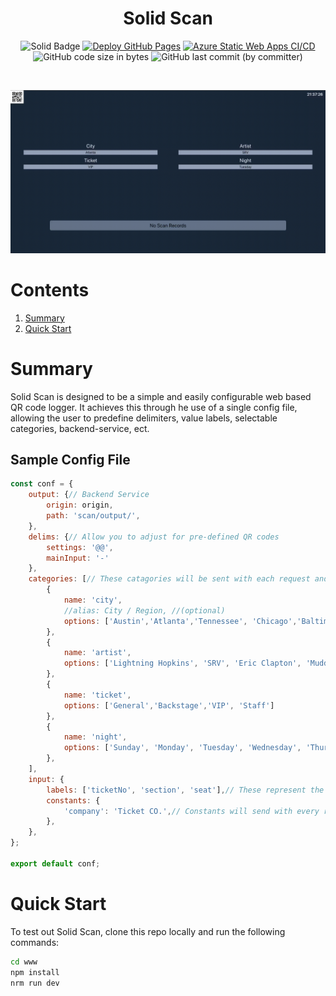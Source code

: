 
<div align="center">
<h1 style="text-align: center;">Solid Scan</h1>
  
![Solid Badge](https://img.shields.io/badge/Solid-2C4F7C?logo=solid&logoColor=fff&style=flat)
[![Deploy GitHub Pages](https://github.com/jeremiah-carlson/solid-scan/actions/workflows/deploy-gh-pages.yaml/badge.svg)](https://github.com/jeremiah-carlson/solid-scan/actions/workflows/deploy-gh-pages.yaml)
[![Azure Static Web Apps CI/CD](https://github.com/jeremiah-carlson/solid-scan/actions/workflows/azure-static-web-apps-salmon-rock-0523f670f.yml/badge.svg)](https://github.com/jeremiah-carlson/solid-scan/actions/workflows/azure-static-web-apps-salmon-rock-0523f670f.yml)
![GitHub code size in bytes](https://img.shields.io/github/languages/code-size/jeremiah-carlson/solid-scan)
![GitHub last commit (by committer)](https://img.shields.io/github/last-commit/jeremiah-carlson/solid-scan)

<br>

![Sample](./docs/assets/solid-scan-sample.gif)

</div>

# Contents
1. [Summary](#sumamry)
2. [Quick Start](#quick-start)

# Summary
Solid Scan is designed to be a simple and easily configurable web based QR code logger. It achieves this through he use of a single config file, allowing the user to predefine delimiters, value labels, selectable categories, backend-service, ect.



## Sample Config File
```javascript
const conf = {
    output: {// Backend Service
        origin: origin,
        path: 'scan/output/',
    },
    delims: {// Allow you to adjust for pre-defined QR codes
        settings: '@@',
        mainInput: '-'
    },
    categories: [// These catagories will be sent with each request and are configurable within the UI
        {
            name: 'city',
            //alias: City / Region, //(optional)
            options: ['Austin','Atlanta','Tennessee', 'Chicago','Baltimore','New Orleans','Boulder']
        },
        {
            name: 'artist',
            options: ['Lightning Hopkins', 'SRV', 'Eric Clapton', 'Muddy Waters', 'Lemon Jefferson', 'Buddy Guy', 'John Hurt']
        },
        {
            name: 'ticket',
            options: ['General','Backstage','VIP', 'Staff']
        },
        {
            name: 'night',
            options: ['Sunday', 'Monday', 'Tuesday', 'Wednesday', 'Thursday', 'Friday', 'Saturday']
        },
    ],
    input: {
        labels: ['ticketNo', 'section', 'seat'],// These represent the keys for the associated QR values
        constants: {
            'company': 'Ticket CO.',// Constants will send with every request and will not be configurable within the UI
        },
    },
};

export default conf;
```

# Quick Start
To test out Solid Scan, clone this repo locally and run the following commands:
```bash
cd www
npm install
nrm run dev
```
